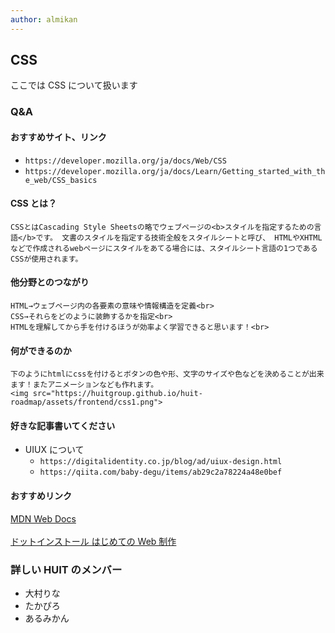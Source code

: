 ```yaml
---
author: almikan
---
```


## CSS

ここでは CSS について扱います

### Q&A

#### おすすめサイト、リンク<br>

- `https://developer.mozilla.org/ja/docs/Web/CSS`
- `https://developer.mozilla.org/ja/docs/Learn/Getting_started_with_the_web/CSS_basics`

#### CSS とは？<br>

    CSSとはCascading Style Sheetsの略でウェブページの<b>スタイルを指定するための言語</b>です。 文書のスタイルを指定する技術全般をスタイルシートと呼び、 HTMLやXHTMLなどで作成されるwebページにスタイルをあてる場合には、スタイルシート言語の1つであるCSSが使用されます。

#### 他分野とのつながり<br>

    HTML→ウェブページ内の各要素の意味や情報構造を定義<br>
    CSS→それらをどのように装飾するかを指定<br>
    HTMLを理解してから手を付けるほうが効率よく学習できると思います！<br>

#### 何ができるのか<br>

    下のようにhtmlにcssを付けるとボタンの色や形、文字のサイズや色などを決めることが出来ます！またアニメーションなども作れます。
    <img src="https://huitgroup.github.io/huit-roadmap/assets/frontend/css1.png">

#### 好きな記事書いてください<br>

- UIUX について<br>
  - `https://digitalidentity.co.jp/blog/ad/uiux-design.html`
  - `https://qiita.com/baby-degu/items/ab29c2a78224a48e0bef`

#### おすすめリンク

[MDN Web Docs](https://developer.mozilla.org/ja/docs/Web/CSS)<br><br>
[ドットインストール はじめての Web 制作](https://dotinstall.com/lessons/basic_website)

### 詳しい HUIT のメンバー

- 大村りな<br>
- たかぴろ<br>
- あるみかん<br>
